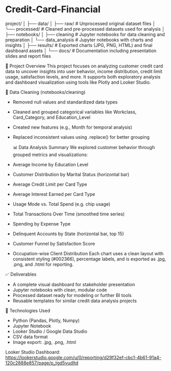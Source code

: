 # Credit-Card-Financial
project/
│
├── data/
│   ├── raw/               # Unprocessed original dataset files
│   └── processed/         # Cleaned and pre-processed datasets used for analysis
│
├── notebooks/
│   ├── cleaning          # Jupyter notebooks for data cleaning and preparation
│   └── data_analysis     # Jupyter notebooks with charts and insights
│
├── results/             # Exported charts (JPG, PNG, HTML) and final dashboard assets
│
└── docs/                  # Documentation including presentation slides and report files

📌 Project Overview
This project focuses on analyzing customer credit card data to uncover insights into user behavior, income distribution, credit limit usage, satisfaction levels, and more. It supports both exploratory analysis and dashboard visualization using tools like Plotly and Looker Studio.

🧼 Data Cleaning (notebooks/cleaning)
- Removed null values and standardized data types
- Cleaned and grouped categorical variables like Workclass, Card_Category, and Education_Level
- Created new features (e.g., Month for temporal analysis)
- Replaced inconsistent values using .replace() for better grouping

  📊 Data Analysis Summary
We explored customer behavior through grouped metrics and visualizations:

- Average Income by Education Level
- Customer Distribution by Marital Status (horizontal bar)
- Average Credit Limit per Card Type
- Average Interest Earned per Card Type
- Usage Mode vs. Total Spend (e.g. chip usage)
- Total Transactions Over Time (smoothed time series)
- Spending by Expense Type
- Delinquent Accounts by State (horizontal bar, top 15)
- Customer Funnel by Satisfaction Score
- Occupation-wise Client Distribution
Each chart uses a clean layout with consistent styling (#002366), percentage labels, and is exported as .jpg, .png, and .html for reporting.

✅ Deliverables
- A complete visual dashboard for stakeholder presentation
- Jupyter notebooks with clean, modular code
- Processed dataset ready for modeling or further BI tools
- Reusable templates for similar credit data analysis projects

📌 Technologies Used
- Python (Pandas, Plotly, Numpy)
- Jupyter Notebook
- Looker Studio / Google Data Studio
- CSV data format
- Image export: .jpg, .png, .html

Looker Studio Dashboard: https://lookerstudio.google.com/u/0/reporting/d29f32ef-cbc1-4b61-91a4-120c2888e857/page/p_tgd5vudltd
